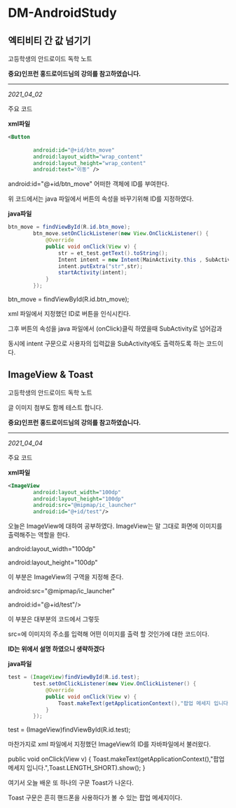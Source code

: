 # DM-AndroidStudy
## 엑티비티 간 값 넘기기

고등학생의 안드로이드 독학 노트

**중요)인프런 홍드로이드님의 강의를 참고하였습니다.**
***
*2021_04_02*

주요 코드

**xml파일**
```xml
<Button
       
        android:id="@+id/btn_move"
        android:layout_width="wrap_content"
        android:layout_height="wrap_content"
        android:text="이동" />
```
android:id="@+id/btn_move" 어떠한 객체에 ID를 부여한다. 

위 코드에서는 java 파일에서 버튼의 속성을 바꾸기위해 ID를 지정하였다.

**java파일**
```java
btn_move = findViewById(R.id.btn_move);
        btn_move.setOnClickListener(new View.OnClickListener() {
            @Override
            public void onClick(View v) {
                str = et_test.getText().toString();
                Intent intent = new Intent(MainActivity.this , SubActivity.class);
                intent.putExtra("str",str);
                startActivity(intent);
            }
        });
```
btn_move = findViewById(R.id.btn_move);

xml 파일에서 지정했던 ID로 버튼을 인식시킨다.

 그후 버튼의 속성을 java 파일에서 (onClick)클릭 하였을때 SubActivity로 넘어감과 
 
 동시에 intent 구문으로 사용자의 입력값을 SubActivity에도 출력하도록 하는 코드이다.

## ImageView & Toast 

고등학생의 안드로이드 독학 노트

글 이미지 첨부도 함께 테스트 합니다.

**중요)인프런 홍드로이드님의 강의를 참고하였습니다.**
***
*2021_04_04*

주요 코드

**xml파일**

```xml
<ImageView
        android:layout_width="100dp"
        android:layout_height="100dp"
        android:src="@mipmap/ic_launcher"
        android:id="@+id/test"/>
```
오늘은 ImageView에 대하여 공부하였다. ImageView는 말 그대로 화면에 이미지를 출력해주는 역할을 한다. 

android:layout_width="100dp"

android:layout_height="100dp"

이 부분은 ImageView의 구역을 지정해 준다.

android:src="@mipmap/ic_launcher"

android:id="@+id/test"/>

이 부분은 대부분의 코드에서 그렇듯

src=에 이미지의 주소를 입력해 어떤 이미지를 출력 할 것인가에 대한 코드이다.

**ID는 위에서 설명 하였으니 생략하겠다**

**java파일**
```java
test = (ImageView)findViewById(R.id.test);
        test.setOnClickListener(new View.OnClickListener() {
            @Override
            public void onClick(View v) {
                Toast.makeText(getApplicationContext(),"팝업 메세지 입니다.",Toast.LENGTH_SHORT).show();
            }
        });
```
test = (ImageView)findViewById(R.id.test);

마찬가지로 xml 파일에서 지정했던 ImageView의 ID를 자바파일에서 불러왔다.

public void onClick(View v) {
                Toast.makeText(getApplicationContext(),"팝업 메세지 입니다.",Toast.LENGTH_SHORT).show();
            }

여기서 오늘 배운 또 하나의 구문 Toast가 나온다.

Toast 구문은 흔히 핸드폰을 사용하다가 볼 수 있는 팝업 메세지이다.









